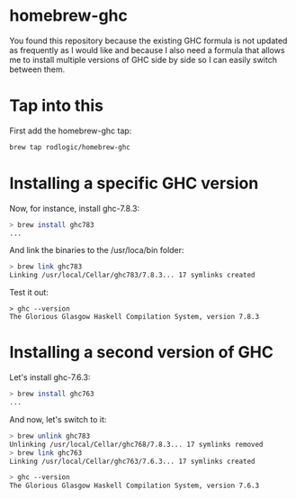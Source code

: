homebrew-ghc
================

You found this repository because the existing GHC formula is not updated as frequently as I would like and because I also need a formula that allows me to install multiple versions of GHC side by side so I can easily switch between them.

Tap into this
============
First add the homebrew-ghc tap:

```bash
brew tap rodlogic/homebrew-ghc
```

Installing a specific GHC version
=================================

Now, for instance, install ghc-7.8.3:

```bash
> brew install ghc783
...
```

And link the binaries to the /usr/loca/bin folder:

```bash
> brew link ghc783
Linking /usr/local/Cellar/ghc783/7.8.3... 17 symlinks created
```

Test it out:

```
> ghc --version
The Glorious Glasgow Haskell Compilation System, version 7.8.3
```

Installing a second version of GHC
==================================

Let's install ghc-7.6.3:

```bash
> brew install ghc763
...
```

And now, let's switch to it:

```bash
> brew unlink ghc783
Unlinking /usr/local/Cellar/ghc768/7.8.3... 17 symlinks removed
> brew link ghc763
Linking /usr/local/Cellar/ghc763/7.6.3... 17 symlinks created
```

```bash
> ghc --version
The Glorious Glasgow Haskell Compilation System, version 7.6.3
```







